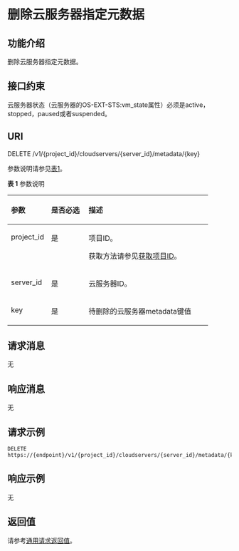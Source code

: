 # 删除云服务器指定元数据<a name="ZH-CN_TOPIC_0122110045"></a>

## 功能介绍<a name="section5520708185439"></a>

删除云服务器指定元数据。

## 接口约束<a name="section32782572289"></a>

云服务器状态（云服务器的OS-EXT-STS:vm\_state属性）必须是active，stopped，paused或者suspended。

## URI<a name="section65173692185439"></a>

DELETE /v1/\{project\_id\}/cloudservers/\{server\_id\}/metadata/\{key\}

参数说明请参见[表1](#table14014174185439)。

**表 1**  参数说明

<a name="table14014174185439"></a>
<table><thead align="left"><tr id="row32160776185439"><th class="cellrowborder" valign="top" width="19.99%" id="mcps1.2.4.1.1"><p id="p54886041185439"><a name="p54886041185439"></a><a name="p54886041185439"></a>参数</p>
</th>
<th class="cellrowborder" valign="top" width="18.69%" id="mcps1.2.4.1.2"><p id="p16584368185439"><a name="p16584368185439"></a><a name="p16584368185439"></a>是否必选</p>
</th>
<th class="cellrowborder" valign="top" width="61.31999999999999%" id="mcps1.2.4.1.3"><p id="p1156530185439"><a name="p1156530185439"></a><a name="p1156530185439"></a>描述</p>
</th>
</tr>
</thead>
<tbody><tr id="row26570121185439"><td class="cellrowborder" valign="top" width="19.99%" headers="mcps1.2.4.1.1 "><p id="p4696221185439"><a name="p4696221185439"></a><a name="p4696221185439"></a>project_id</p>
</td>
<td class="cellrowborder" valign="top" width="18.69%" headers="mcps1.2.4.1.2 "><p id="p44849621185439"><a name="p44849621185439"></a><a name="p44849621185439"></a>是</p>
</td>
<td class="cellrowborder" valign="top" width="61.31999999999999%" headers="mcps1.2.4.1.3 "><p id="p37593705"><a name="p37593705"></a><a name="p37593705"></a>项目ID。</p>
<p id="p1180512217438"><a name="p1180512217438"></a><a name="p1180512217438"></a>获取方法请参见<a href="获取项目ID.md">获取项目ID</a>。</p>
</td>
</tr>
<tr id="row13357420185439"><td class="cellrowborder" valign="top" width="19.99%" headers="mcps1.2.4.1.1 "><p id="p8209263185439"><a name="p8209263185439"></a><a name="p8209263185439"></a>server_id</p>
</td>
<td class="cellrowborder" valign="top" width="18.69%" headers="mcps1.2.4.1.2 "><p id="p60970546185439"><a name="p60970546185439"></a><a name="p60970546185439"></a>是</p>
</td>
<td class="cellrowborder" valign="top" width="61.31999999999999%" headers="mcps1.2.4.1.3 "><p id="p39667165185439"><a name="p39667165185439"></a><a name="p39667165185439"></a>云服务器ID。</p>
</td>
</tr>
<tr id="row32078344185622"><td class="cellrowborder" valign="top" width="19.99%" headers="mcps1.2.4.1.1 "><p id="p48209085185622"><a name="p48209085185622"></a><a name="p48209085185622"></a>key</p>
</td>
<td class="cellrowborder" valign="top" width="18.69%" headers="mcps1.2.4.1.2 "><p id="p12621798185622"><a name="p12621798185622"></a><a name="p12621798185622"></a>是</p>
</td>
<td class="cellrowborder" valign="top" width="61.31999999999999%" headers="mcps1.2.4.1.3 "><p id="p15732716185622"><a name="p15732716185622"></a><a name="p15732716185622"></a>待删除的云服务器metadata键值</p>
</td>
</tr>
</tbody>
</table>

## 请求消息<a name="section21460169185439"></a>

无

## 响应消息<a name="section31286738185439"></a>

无

## 请求示例<a name="section1155441165"></a>

```
DELETE https://{endpoint}/v1/{project_id}/cloudservers/{server_id}/metadata/{key}
```

## 响应示例<a name="section795045321614"></a>

无

## 返回值<a name="section4253667185439"></a>

请参考[通用请求返回值](通用请求返回值.md)。

